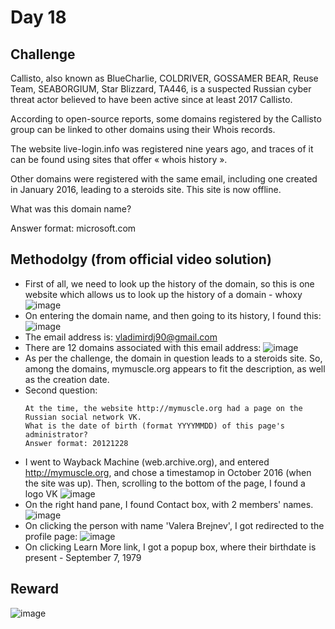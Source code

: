 # Day 18

## Challenge

Callisto, also known as BlueCharlie, COLDRIVER, GOSSAMER BEAR, Reuse Team, SEABORGIUM, Star Blizzard, TA446, is a suspected Russian cyber threat actor believed to have been active since at least 2017  Callisto.

According to open-source reports, some domains registered by the Callisto group can be linked to other domains using their Whois records.

The website live-login.info was registered nine years ago, and traces of it can be found using sites that offer « whois history ».

Other domains were registered with the same email, including one created in January 2016, leading to a steroids site. This site is now offline.

What was this domain name?

Answer format: microsoft.com

## Methodolgy (from official video solution)

- First of all, we need to look up the history of the domain, so this is one website which allows us to look up the history of a domain - whoxy
  ![image](https://github.com/user-attachments/assets/07402aa1-dd4c-436e-92a4-d9f6db8277ea)
- On entering the domain name, and then going to its history, I found this:
  ![image](https://github.com/user-attachments/assets/908157db-b27e-418d-ae02-cc0891c292a6)
- The email address is: vladimirdj90@gmail.com
- There are 12 domains associated with this email address:
  ![image](https://github.com/user-attachments/assets/1c35a544-375d-44dd-9ce6-45ed26388cfa)
- As per the challenge, the domain in question leads to a steroids site. So, among the domains, mymuscle.org appears to fit the description, as well as the creation date.
- Second question:
  ```
  At the time, the website http://mymuscle.org had a page on the Russian social network VK.
  What is the date of birth (format YYYYMMDD) of this page's administrator?
  Answer format: 20121228
  ```
- I went to Wayback Machine (web.archive.org), and entered http://mymuscle.org, and chose a timestamop in October 2016 (when the site was up). Then, scrolling to the bottom of the page, I found a logo VK
  ![image](https://github.com/user-attachments/assets/252d6c2a-0950-46a3-b4f8-cf8775971b6a)
- On the right hand pane, I found Contact box, with 2 members' names.
  ![image](https://github.com/user-attachments/assets/ceec2933-de72-4827-a67a-bf14f2b82aa7)
- On clicking the person with name 'Valera Brejnev', I got redirected to the profile page:
  ![image](https://github.com/user-attachments/assets/3593ec9e-bd64-4161-8873-e6c614bec48a)
- On clicking Learn More link, I got a popup box, where their birthdate is present - September 7, 1979

## Reward

![image](https://github.com/user-attachments/assets/a9e654cb-918c-4984-9321-0b60ca299b50)
